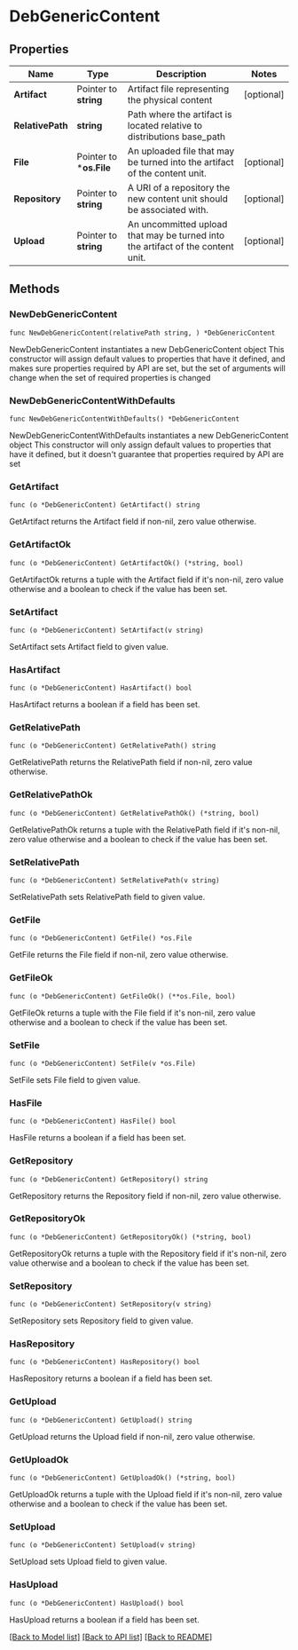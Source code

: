 # DebGenericContent

## Properties

Name | Type | Description | Notes
------------ | ------------- | ------------- | -------------
**Artifact** | Pointer to **string** | Artifact file representing the physical content | [optional] 
**RelativePath** | **string** | Path where the artifact is located relative to distributions base_path | 
**File** | Pointer to ***os.File** | An uploaded file that may be turned into the artifact of the content unit. | [optional] 
**Repository** | Pointer to **string** | A URI of a repository the new content unit should be associated with. | [optional] 
**Upload** | Pointer to **string** | An uncommitted upload that may be turned into the artifact of the content unit. | [optional] 

## Methods

### NewDebGenericContent

`func NewDebGenericContent(relativePath string, ) *DebGenericContent`

NewDebGenericContent instantiates a new DebGenericContent object
This constructor will assign default values to properties that have it defined,
and makes sure properties required by API are set, but the set of arguments
will change when the set of required properties is changed

### NewDebGenericContentWithDefaults

`func NewDebGenericContentWithDefaults() *DebGenericContent`

NewDebGenericContentWithDefaults instantiates a new DebGenericContent object
This constructor will only assign default values to properties that have it defined,
but it doesn't guarantee that properties required by API are set

### GetArtifact

`func (o *DebGenericContent) GetArtifact() string`

GetArtifact returns the Artifact field if non-nil, zero value otherwise.

### GetArtifactOk

`func (o *DebGenericContent) GetArtifactOk() (*string, bool)`

GetArtifactOk returns a tuple with the Artifact field if it's non-nil, zero value otherwise
and a boolean to check if the value has been set.

### SetArtifact

`func (o *DebGenericContent) SetArtifact(v string)`

SetArtifact sets Artifact field to given value.

### HasArtifact

`func (o *DebGenericContent) HasArtifact() bool`

HasArtifact returns a boolean if a field has been set.

### GetRelativePath

`func (o *DebGenericContent) GetRelativePath() string`

GetRelativePath returns the RelativePath field if non-nil, zero value otherwise.

### GetRelativePathOk

`func (o *DebGenericContent) GetRelativePathOk() (*string, bool)`

GetRelativePathOk returns a tuple with the RelativePath field if it's non-nil, zero value otherwise
and a boolean to check if the value has been set.

### SetRelativePath

`func (o *DebGenericContent) SetRelativePath(v string)`

SetRelativePath sets RelativePath field to given value.


### GetFile

`func (o *DebGenericContent) GetFile() *os.File`

GetFile returns the File field if non-nil, zero value otherwise.

### GetFileOk

`func (o *DebGenericContent) GetFileOk() (**os.File, bool)`

GetFileOk returns a tuple with the File field if it's non-nil, zero value otherwise
and a boolean to check if the value has been set.

### SetFile

`func (o *DebGenericContent) SetFile(v *os.File)`

SetFile sets File field to given value.

### HasFile

`func (o *DebGenericContent) HasFile() bool`

HasFile returns a boolean if a field has been set.

### GetRepository

`func (o *DebGenericContent) GetRepository() string`

GetRepository returns the Repository field if non-nil, zero value otherwise.

### GetRepositoryOk

`func (o *DebGenericContent) GetRepositoryOk() (*string, bool)`

GetRepositoryOk returns a tuple with the Repository field if it's non-nil, zero value otherwise
and a boolean to check if the value has been set.

### SetRepository

`func (o *DebGenericContent) SetRepository(v string)`

SetRepository sets Repository field to given value.

### HasRepository

`func (o *DebGenericContent) HasRepository() bool`

HasRepository returns a boolean if a field has been set.

### GetUpload

`func (o *DebGenericContent) GetUpload() string`

GetUpload returns the Upload field if non-nil, zero value otherwise.

### GetUploadOk

`func (o *DebGenericContent) GetUploadOk() (*string, bool)`

GetUploadOk returns a tuple with the Upload field if it's non-nil, zero value otherwise
and a boolean to check if the value has been set.

### SetUpload

`func (o *DebGenericContent) SetUpload(v string)`

SetUpload sets Upload field to given value.

### HasUpload

`func (o *DebGenericContent) HasUpload() bool`

HasUpload returns a boolean if a field has been set.


[[Back to Model list]](../README.md#documentation-for-models) [[Back to API list]](../README.md#documentation-for-api-endpoints) [[Back to README]](../README.md)


